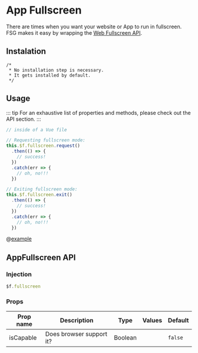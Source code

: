 # App Fullscreen

There are times when you want your website or App to run in fullscreen. FSG makes it easy by wrapping the [Web Fullscreen API](https://developer.mozilla.org/en-US/docs/Web/API/Fullscreen_API).

## Instalation

```
/*
 * No installation step is necessary.
 * It gets installed by default.
 */
```

## Usage

::: tip
For an exhaustive list of properties and methods, please check out the API section.
:::

```js
// inside of a Vue file

// Requesting fullscreen mode:
this.$f.fullscreen.request()
  .then(() => {
    // success!
  })
  .catch(err => {
    // oh, no!!!
  })

// Exiting fullscreen mode:
this.$f.fullscreen.exit()
  .then(() => {
    // success!
  })
  .catch(err => {
    // oh, no!!!
  })
```

@[example](AppFullscreen)

## AppFullscreen API

### Injection

```js
$f.fullscreen
```

### Props

| Prop name | Description              | Type    | Values   | Default |
| --------- | ------------------------ | ------- | -------- | ------- |
| isCapable | Does browser support it? | Boolean |          | `false` |
